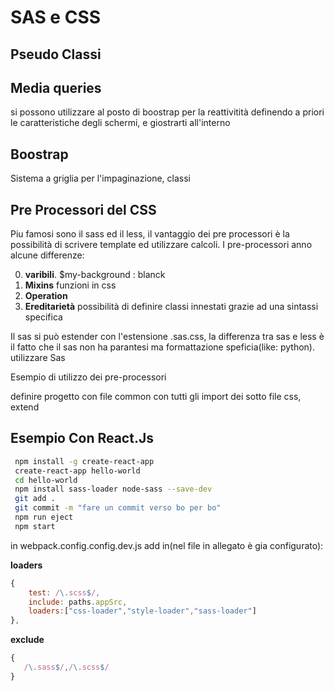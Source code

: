 # SAS e CSS

## Pseudo Classi

## Media queries

si possono utilizzare al posto di boostrap per la reattivitità definendo a priori le caratteristiche
degli schermi, e giostrarti all'interno

## Boostrap

Sistema a griglia per l'impaginazione, classi

## Pre Processori del CSS

Piu famosi sono il sass ed il less, il vantaggio dei pre processori è la possibilità di scrivere template ed utilizzare calcoli. I pre-processori anno alcune differenze:

0. **varibili**.
   $my-background : blanck
1. **Mixins**
   funzioni in css
2. **Operation**
3. **Ereditarietà**
   possibilità di definire classi innestati grazie ad una sintassi specifica

Il sas si può estender con l'estensione .sas.css, la differenza tra sas e less è il fatto che il sas non ha parantesi ma formattazione speficia(like: python). utilizzare Sas

Esempio di utilizzo dei pre-processori

definire progetto con file common con tutti gli import dei sotto file css, extend

## Esempio Con React.Js

```sh
 npm install -g create-react-app
 create-react-app hello-world
 cd hello-world
 npm install sass-loader node-sass --save-dev
 git add .
 git commit -m "fare un commit verso bo per bo" 
 npm run eject
 npm start
```

in webpack.config.config.dev.js add in(nel file in allegato è gia configurato):

**loaders**

```js
{
    test: /\.scss$/,
    include: paths.appSrc,
    loaders:["css-loader","style-loader","sass-loader"]
},
```

**exclude**
```js
{
   /\.sass$/,/\.scss$/
}
```